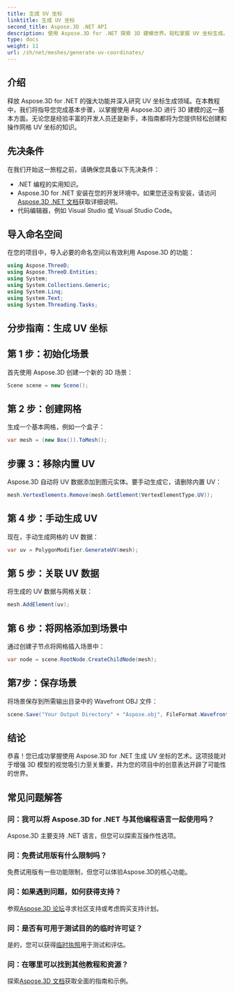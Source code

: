 ```yaml
---
title: 生成 UV 坐标
linktitle: 生成 UV 坐标
second_title: Aspose.3D .NET API
description: 使用 Aspose.3D for .NET 探索 3D 建模世界。轻松掌握 UV 坐标生成。立即提升您的项目！
type: docs
weight: 11
url: /zh/net/meshes/generate-uv-coordinates/
---
```

## 介绍
释放 Aspose.3D for .NET 的强大功能并深入研究 UV 坐标生成领域。在本教程中，我们将指导您完成基本步骤，以掌握使用 Aspose.3D 进行 3D 建模的这一基本方面。无论您是经验丰富的开发人员还是新手，本指南都将为您提供轻松创建和操作网格 UV 坐标的知识。
## 先决条件
在我们开始这一旅程之前，请确保您具备以下先决条件：
- .NET 编程的实用知识。
-  Aspose.3D for .NET 安装在您的开发环境中。如果您还没有安装，请访问[Aspose.3D .NET 文档](https://reference.aspose.com/3d/net/)获取详细说明。
- 代码编辑器，例如 Visual Studio 或 Visual Studio Code。
## 导入命名空间
在您的项目中，导入必要的命名空间以有效利用 Aspose.3D 的功能：
```csharp
using Aspose.ThreeD;
using Aspose.ThreeD.Entities;
using System;
using System.Collections.Generic;
using System.Linq;
using System.Text;
using System.Threading.Tasks;
```
## 分步指南：生成 UV 坐标
## 第 1 步：初始化场景
首先使用 Aspose.3D 创建一个新的 3D 场景：
```csharp
Scene scene = new Scene();
```
## 第 2 步：创建网格
生成一个基本网格，例如一个盒子：
```csharp
var mesh = (new Box()).ToMesh();
```
## 步骤 3：移除内置 UV
Aspose.3D 自动将 UV 数据添加到图元实体。要手动生成它，请删除内置 UV：
```csharp
mesh.VertexElements.Remove(mesh.GetElement(VertexElementType.UV));
```
## 第 4 步：手动生成 UV
现在，手动生成网格的 UV 数据：
```csharp
var uv = PolygonModifier.GenerateUV(mesh);
```
## 第 5 步：关联 UV 数据
将生成的 UV 数据与网格关联：
```csharp
mesh.AddElement(uv);
```
## 第 6 步：将网格添加到场景中
通过创建子节点将网格插入场景中：
```csharp
var node = scene.RootNode.CreateChildNode(mesh);
```
## 第7步：保存场景
将场景保存到所需输出目录中的 Wavefront OBJ 文件：
```csharp
scene.Save("Your Output Directory" + "Aspose.obj", FileFormat.WavefrontOBJ);
```
## 结论
恭喜！您已成功掌握使用 Aspose.3D for .NET 生成 UV 坐标的艺术。这项技能对于增强 3D 模型的视觉吸引力至关重要，并为您的项目中的创意表达开辟了可能性的世界。
## 常见问题解答
### 问：我可以将 Aspose.3D for .NET 与其他编程语言一起使用吗？
Aspose.3D 主要支持 .NET 语言，但您可以探索互操作性选项。
### 问：免费试用版有什么限制吗？
免费试用版有一些功能限制，但您可以体验Aspose.3D的核心功能。
### 问：如果遇到问题，如何获得支持？
参观[Aspose.3D 论坛](https://forum.aspose.com/c/3d/18)寻求社区支持或考虑购买支持计划。
### 问：是否有可用于测试目的的临时许可证？
是的，您可以获得[临时执照](https://purchase.aspose.com/temporary-license/)用于测试和评估。
### 问：在哪里可以找到其他教程和资源？
探索[Aspose.3D 文档](https://reference.aspose.com/3d/net/)获取全面的指南和示例。